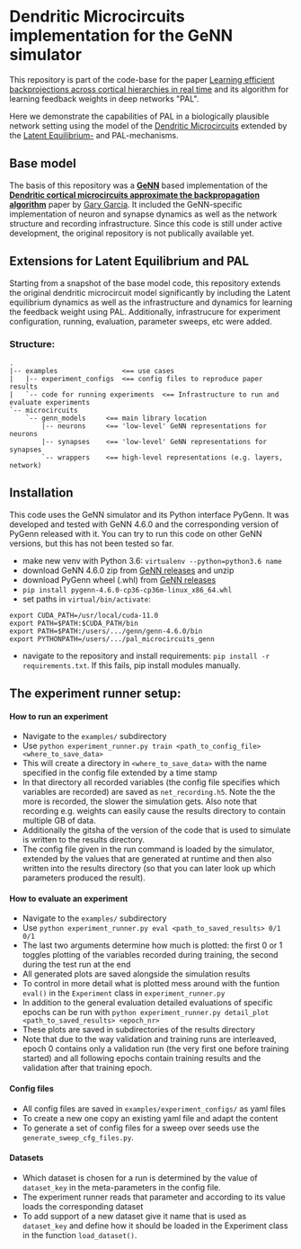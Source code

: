 # Dendritic Microcircuits implementation for the GeNN simulator

This repository is part of the code-base for the paper
[Learning efficient backprojections across cortical hierarchies in real time](https://arxiv.org/abs/2212.10249) and its algorithm for learning feedback weights in deep networks "PAL".

Here we demonstrate the capabilities of PAL in a biologically plausible network
setting using the model of the [Dendritic Microcircuits](https://papers.nips.cc/paper/2018/hash/1dc3a89d0d440ba31729b0ba74b93a33-Abstract.html) 
extended by the [Latent Equilibrium-](https://proceedings.neurips.cc/paper_files/paper/2021/hash/94cdbdb84e8e1de8a725fa2ed61498a4-Abstract.html) and
PAL-mechanisms.

## Base model
The basis of this repository was a **[GeNN](https://github.com/genn-team/genn)** based implementation of the **[Dendritic cortical microcircuits 
approximate the backpropagation algorithm](https://papers.nips.cc/paper/2018/hash/1dc3a89d0d440ba31729b0ba74b93a33-Abstract.html)** paper by
[Gary Garcia](https://github.com/chanokin).
It included the GeNN-specific implementation of neuron and synapse dynamics as
well as the network structure and recording infrastructure. Since this code is
still under active development, the original repository is not publically
available yet.

## Extensions for Latent Equilibrium and PAL
Starting from a snapshot of the base model code, this repository extends the
original dendritic microcircuit model significantly by including the Latent
equilibrium dynamics as well as the infrastructure and dynamics for learning the
feedback weight using PAL. Additionally, infrastrucure for experiment
configuration, running, evaluation, parameter sweeps, etc were added.

### Structure:
```
.
|-- examples                <== use cases
|   |-- experiment_configs  <== config files to reproduce paper results
|   `-- code for running experiments  <== Infrastructure to run and evaluate experiments
`-- microcircuits
    `-- genn_models     <== main library location
        |-- neurons     <== 'low-level' GeNN representations for neurons
        |-- synapses    <== 'low-level' GeNN representations for synapses
        `-- wrappers    <== high-level representations (e.g. layers, network)
```

## Installation

This code uses the GeNN simulator and its Python interface PyGenn. It was
developed and tested with GeNN 4.6.0 and the corresponding version of PyGenn
released with it. You can try to run this code on other GeNN versions, but this
has not been tested so far.

- make new venv with Python 3.6: `virtualenv --python=python3.6 name`
- download GeNN 4.6.0 zip from [GeNN releases](https://github.com/genn-team/genn/releases/tag/4.6.0) and unzip
- download PyGenn wheel (.whl) from [GeNN releases](https://github.com/genn-team/genn/releases/tag/4.6.0)
- `pip install pygenn-4.6.0-cp36-cp36m-linux_x86_64.whl`
- set paths in `virtual/bin/activate`:
 ```
export CUDA_PATH=/usr/local/cuda-11.0
export PATH=$PATH:$CUDA_PATH/bin
export PATH=$PATH:/users/.../genn/genn-4.6.0/bin
export PYTHONPATH=/users/.../pal_microcircuits_genn
 ```
 - navigate to the repository and install requirements: `pip install -r requirements.txt`. If this fails, pip install modules manually.

## The experiment runner setup:

#### How to run an experiment
- Navigate to the `examples/` subdirectory
- Use `python experiment_runner.py train <path_to_config_file>
  <where_to_save_data>`
- This will create a directory in `<where_to_save_data>` with the name specified
  in the config file extended by a time stamp
- In that directory all recorded variables (the config file specifies which
  variables are recorded) are saved as `net_recording.h5`. Note the the more is
  recorded, the slower the simulation gets. Also note that recording e.g.
  weights can easily cause the results directory to contain multiple GB of data.
- Additionally the gitsha of the version of the code that is used to simulate is
  written to the results directory.
- The config file given in the run command is loaded by the simulator, extended
  by the values that are generated at runtime and then also written into the
  results directory (so that you can later look up which parameters produced the
  result).

#### How to evaluate an experiment

- Navigate to the `examples/` subdirectory
- Use `python experiment_runner.py eval <path_to_saved_results> 0/1 0/1`
- The last two arguments determine how much is plotted: the first 0 or 1 toggles
  plotting of the variables recorded during training, the second during the test
  run at the end
- All generated plots are saved alongside the simulation results
- To control in more detail what is plotted mess around with the funtion
  `eval()` in the `Experiment` class in `experiment_runner.py`
- In addition to the general evaluation detailed evaluations of specific epochs
  can be run with `python experiment_runner.py detail_plot <path_to_saved_results> <epoch_nr>`
- These plots are saved in subdirectories of the results directory
- Note that due to the way validation and training runs are interleaved, epoch 0
  contains only a validation run (the very first one before training started)
  and all following epochs contain training results and the validation after
  that training epoch.

#### Config files

- All config files are saved in `examples/experiment_configs/` as yaml files
- To create a new one copy an existing yaml file and adapt the content
- To generate a set of config files for a sweep over seeds use the
  `generate_sweep_cfg_files.py`.

#### Datasets

- Which dataset is chosen for a run is determined by the value of `dataset_key`
  in the meta-parameters in the config file.
- The experiment runner reads that parameter and according to its value loads
  the corresponding dataset
- To add support of a new dataset give it name that is used as `dataset_key` and
  define how it should be loaded in the Experiment class in the function
  `load_dataset()`.


